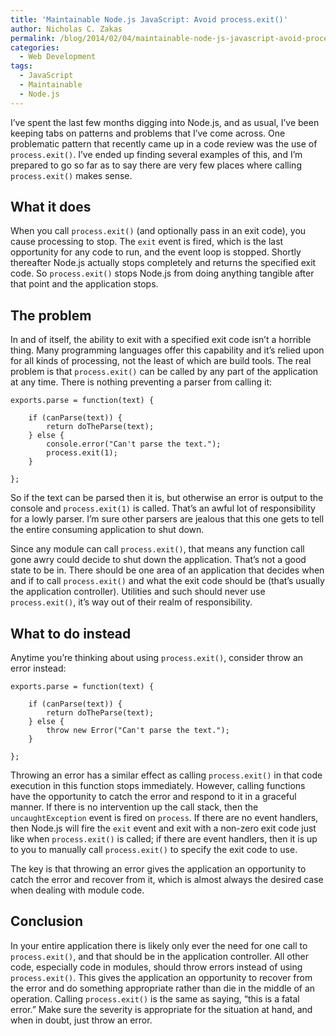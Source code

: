 ```yaml
---
title: 'Maintainable Node.js JavaScript: Avoid process.exit()'
author: Nicholas C. Zakas
permalink: /blog/2014/02/04/maintainable-node-js-javascript-avoid-process-exit/
categories:
  - Web Development
tags:
  - JavaScript
  - Maintainable
  - Node.js
---
```

I&#8217;ve spent the last few months digging into Node.js, and as usual, I&#8217;ve been keeping tabs on patterns and problems that I&#8217;ve come across. One problematic pattern that recently came up in a code review was the use of `process.exit()`. I&#8217;ve ended up finding several examples of this, and I&#8217;m prepared to go so far as to say there are very few places where calling `process.exit()` makes sense.

## What it does

When you call `process.exit()` (and optionally pass in an exit code), you cause processing to stop. The `exit` event is fired, which is the last opportunity for any code to run, and the event loop is stopped. Shortly thereafter Node.js actually stops completely and returns the specified exit code. So `process.exit()` stops Node.js from doing anything tangible after that point and the application stops.

## The problem

In and of itself, the ability to exit with a specified exit code isn&#8217;t a horrible thing. Many programming languages offer this capability and it&#8217;s relied upon for all kinds of processing, not the least of which are build tools. The real problem is that `process.exit()` can be called by any part of the application at any time. There is nothing preventing a parser from calling it:

    exports.parse = function(text) {
    
        if (canParse(text)) {
            return doTheParse(text);
        } else {
            console.error("Can't parse the text.");
            process.exit(1);
        }
    
    };

So if the text can be parsed then it is, but otherwise an error is output to the console and `process.exit(1)` is called. That&#8217;s an awful lot of responsibility for a lowly parser. I&#8217;m sure other parsers are jealous that this one gets to tell the entire consuming application to shut down.

Since any module can call `process.exit()`, that means any function call gone awry could decide to shut down the application. That&#8217;s not a good state to be in. There should be one area of an application that decides when and if to call `process.exit()` and what the exit code should be (that&#8217;s usually the application controller). Utilities and such should never use `process.exit()`, it&#8217;s way out of their realm of responsibility.

## What to do instead

Anytime you&#8217;re thinking about using `process.exit()`, consider throw an error instead:

    exports.parse = function(text) {
    
        if (canParse(text)) {
            return doTheParse(text);
        } else {
            throw new Error("Can't parse the text.");
        }
    
    };

Throwing an error has a similar effect as calling `process.exit()` in that code execution in this function stops immediately. However, calling functions have the opportunity to catch the error and respond to it in a graceful manner. If there is no intervention up the call stack, then the `uncaughtException` event is fired on `process`. If there are no event handlers, then Node.js will fire the `exit` event and exit with a non-zero exit code just like when `process.exit()` is called; if there are event handlers, then it is up to you to manually call `process.exit()` to specify the exit code to use.

The key is that throwing an error gives the application an opportunity to catch the error and recover from it, which is almost always the desired case when dealing with module code.

## Conclusion

In your entire application there is likely only ever the need for one call to `process.exit()`, and that should be in the application controller. All other code, especially code in modules, should throw errors instead of using `process.exit()`. This gives the application an opportunity to recover from the error and do something appropriate rather than die in the middle of an operation. Calling `process.exit()` is the same as saying, &#8220;this is a fatal error.&#8221; Make sure the severity is appropriate for the situation at hand, and when in doubt, just throw an error.
